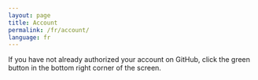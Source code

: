 ```yaml
---
layout: page
title: Account
permalink: /fr/account/
language: fr
---
```


If you have not already authorized your account on GitHub, click the green button in the bottom right corner of the screen. 

